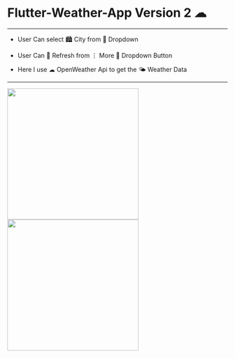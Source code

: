 # Flutter-Weather-App Version 2 ☁
---
- User Can select 🏙️ City from 🔽 Dropdown 
- User Can 🔄 Refresh from ⋮ More 🔽 Dropdown Button 

- Here I use ☁ OpenWeather Api to get the 🌤 Weather Data
---

<p float="left">
  <img src="https://user-images.githubusercontent.com/45434391/124164502-8b450900-dac2-11eb-9b9d-fafab4f2ec9a.jpg" width="300" />
  <img src="https://user-images.githubusercontent.com/45434391/124164716-d0693b00-dac2-11eb-9474-a1386021dc48.jpg" width="300" /> 
</p>
